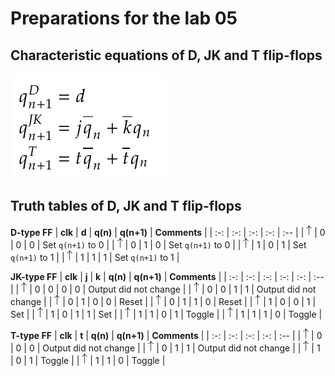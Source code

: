 # Preparations for the lab 05

## Characteristic equations of D, JK and T flip-flops
![equations](img/equations.png)

## Truth tables of D, JK and T flip-flops
**D-type FF**
   | **clk** | **d** | **q(n)** | **q(n+1)** | **Comments** |
   | :-: | :-: | :-: | :-: | :-- |
   | ![rising](img/eq_uparrow.png) | 0 | 0 | 0 | Set `q(n+1)` to 0 |
   | ![rising](img/eq_uparrow.png) | 0 | 1 | 0 | Set `q(n+1)` to 0 |
   | ![rising](img/eq_uparrow.png) | 1 | 0 | 1 | Set `q(n+1)` to 1 |
   | ![rising](img/eq_uparrow.png) | 1 | 1 | 1 | Set `q(n+1)` to 1 |

   **JK-type FF**
   | **clk** | **j** | **k** | **q(n)** | **q(n+1)** | **Comments** |
   | :-: | :-: | :-: | :-: | :-: | :-- |
   | ![rising](img/eq_uparrow.png) | 0 | 0 | 0 | 0 | Output did not change |
   | ![rising](img/eq_uparrow.png) | 0 | 0 | 1 | 1 | Output did not change |
   | ![rising](img/eq_uparrow.png) | 0 | 1 | 0 | 0 | Reset |
   | ![rising](img/eq_uparrow.png) | 0 | 1 | 1 | 0 | Reset |
   | ![rising](img/eq_uparrow.png) | 1 | 0 | 0 | 1 | Set |
   | ![rising](img/eq_uparrow.png) | 1 | 0 | 1 | 1 | Set |
   | ![rising](img/eq_uparrow.png) | 1 | 1 | 0 | 1 | Toggle |
   | ![rising](img/eq_uparrow.png) | 1 | 1 | 1 | 0 | Toggle |

   **T-type FF**
   | **clk** | **t** | **q(n)** | **q(n+1)** | **Comments** |
   | :-: | :-: | :-: | :-: | :-- |
   | ![rising](img/eq_uparrow.png) | 0 | 0 | 0 | Output did not change |
   | ![rising](img/eq_uparrow.png) | 0 | 1 | 1 | Output did not change |
   | ![rising](img/eq_uparrow.png) | 1 | 0 | 1 | Toggle |
   | ![rising](img/eq_uparrow.png) | 1 | 1 | 0 | Toggle |